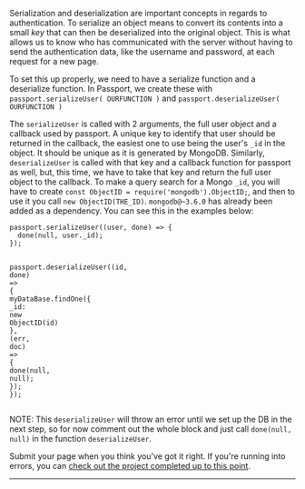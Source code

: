 <div class="challenge-instructions"><div><section id="description">
<p>Serialization and deserialization are important concepts in regards to authentication. To serialize an object means to convert its contents into a small <em>key</em> that can then be deserialized into the original object. This is what allows us to know who has communicated with the server without having to send the authentication data, like the username and password, at each request for a new page.</p>
<p>To set this up properly, we need to have a serialize function and a deserialize function. In Passport, we create these with <code>passport.serializeUser( OURFUNCTION )</code> and <code>passport.deserializeUser( OURFUNCTION )</code></p>
<p>The <code>serializeUser</code> is called with 2 arguments, the full user object and a callback used by passport. A unique key to identify that user should be returned in the callback, the easiest one to use being the user's <code>_id</code> in the object. It should be unique as it is generated by MongoDB. Similarly, <code>deserializeUser</code> is called with that key and a callback function for passport as well, but, this time, we have to take that key and return the full user object to the callback. To make a query search for a Mongo <code>_id</code>, you will have to create <code>const ObjectID = require('mongodb').ObjectID;</code>, and then to use it you call <code>new ObjectID(THE_ID)</code>. <code>mongodb@~3.6.0</code> has already been added as a dependency. You can see this in the examples below:</p>
<pre class="language-js" tabindex="0"><code class="language-js">passport<span class="token punctuation">.</span><span class="token function">serializeUser</span><span class="token punctuation">(</span><span class="token punctuation">(</span><span class="token parameter">user<span class="token punctuation">,</span> done</span><span class="token punctuation">)</span> <span class="token operator">=&gt;</span> <span class="token punctuation">{</span>
  <span class="token function">done</span><span class="token punctuation">(</span><span class="token keyword">null</span><span class="token punctuation">,</span> user<span class="token punctuation">.</span>_id<span class="token punctuation">)</span><span class="token punctuation">;</span>
<span class="token punctuation">}</span><span class="token punctuation">)</span><span class="token punctuation">;</span>

passport<span class="token punctuation">.</span><span class="token function">deserializeUser</span><span class="token punctuation">(</span><span class="token punctuation">(</span><span class="token parameter">id<span class="token punctuation">,</span> done</span><span class="token punctuation">)</span> <span class="token operator">=&gt;</span> <span class="token punctuation">{</span>
  myDataBase<span class="token punctuation">.</span><span class="token function">findOne</span><span class="token punctuation">(</span><span class="token punctuation">{</span> <span class="token literal-property property">_id</span><span class="token operator">:</span> <span class="token keyword">new</span> <span class="token class-name">ObjectID</span><span class="token punctuation">(</span>id<span class="token punctuation">)</span> <span class="token punctuation">}</span><span class="token punctuation">,</span> <span class="token punctuation">(</span><span class="token parameter">err<span class="token punctuation">,</span> doc</span><span class="token punctuation">)</span> <span class="token operator">=&gt;</span> <span class="token punctuation">{</span>
    <span class="token function">done</span><span class="token punctuation">(</span><span class="token keyword">null</span><span class="token punctuation">,</span> <span class="token keyword">null</span><span class="token punctuation">)</span><span class="token punctuation">;</span>
  <span class="token punctuation">}</span><span class="token punctuation">)</span><span class="token punctuation">;</span>
<span class="token punctuation">}</span><span class="token punctuation">)</span><span class="token punctuation">;</span>
</code></pre>
<p>NOTE: This <code>deserializeUser</code> will throw an error until we set up the DB in the next step, so for now comment out the whole block and just call <code>done(null, null)</code> in the function <code>deserializeUser</code>.</p>
<p>Submit your page when you think you've got it right. If you're running into errors, you can <a href="https://gist.github.com/camperbot/7068a0d09e61ec7424572b366751f048" rel="noopener noreferrer nofollow" target="_blank">check out the project completed up to this point</a>.</p>
</section></div><hr/></div>